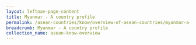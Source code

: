 ```yaml
---
layout: leftnav-page-content
title: Myanmar - A country profile
permalink: /asean-countries/know/overview-of-asean-countries/myanmar-a-country-profile/
breadcrumb: Myanmar - A country profile
collection_name: asean-know-overview
---
```


